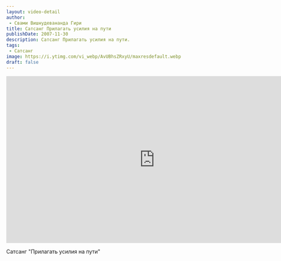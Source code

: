 ```yaml
---
layout: video-detail
author:
 - Свами Вишнудевананда Гири
title: Сатсанг Прилагать усилия на пути
publishDate: 2007-11-30
description: Сатсанг Прилагать усилия на пути. 
tags: 
 - Сатсанг
image: https://i.ytimg.com/vi_webp/AvUBhsZRxyU/maxresdefault.webp
draft: false
---
```


<iframe width="790" height="444" src="https://www.youtube.com/embed/AvUBhsZRxyU" frameborder="0" allowfullscreen=""></iframe> 

  Сатсанг "Прилагать усилия на пути"

  

 